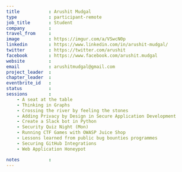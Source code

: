 ```yaml
---
title           : Arushit Mudgal
type            : participant-remote
job_title       : Student
company         :
travel_from     :
image           : https://imgur.com/a/VSwcN0p
linkedin        : https://www.linkedin.com/in/arushit-mudgal/
twitter         : https://twitter.com/arushit
facebook        : https://www.facebook.com/arushit.mudgal
website         : 
email           : arushitmudgal@gmail.com
project_leader  :
chapter_leader  :
eventbrite_id   :
status          :
sessions        :
    - A seat at the table
    - Thinking in Graphs
    - Crossing the river by feeling the stones
    - Adding Privacy by Design in Secure Application Development
    - Create a Slack bot in Python
    - Security Quiz Night (Mon)
    - Running CTF Games with OWASP Juice Shop
    - Lessons learned from public bug bounties programmes
    - Securing GitHub Integrations
    - Web Application Honeypot

notes           :
---
```



